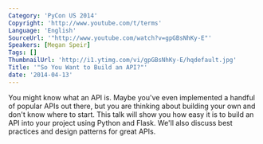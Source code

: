 ```yaml
---
Category: 'PyCon US 2014'
Copyright: 'http://www.youtube.com/t/terms'
Language: 'English'
SourceUrl: '"http://www.youtube.com/watch?v=gpGBsNhKy-E"'
Speakers: [Megan Speir]
Tags: []
ThumbnailUrl: 'http://i1.ytimg.com/vi/gpGBsNhKy-E/hqdefault.jpg'
Title: '"So You Want to Build an API?"'
date: '2014-04-13'
---
```

You might know what an API is. Maybe you've even implemented a handful of popular APIs out there, but you are thinking about building your own and don't know where to start. This talk will show you how easy it is to build an API into your project using Python and Flask. We'll also discuss best practices and design patterns for great APIs.